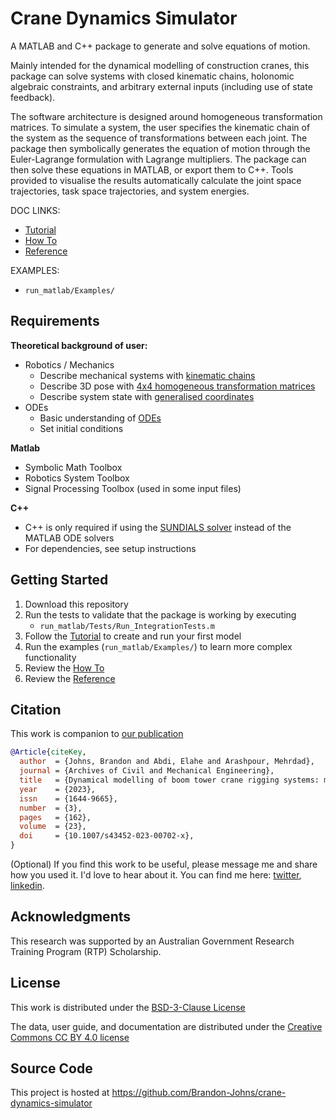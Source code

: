 # Crane Dynamics Simulator
A MATLAB and C++ package to generate and solve equations of motion.

Mainly intended for the dynamical modelling of construction cranes, this package can solve systems with closed kinematic chains, holonomic algebraic constraints, and arbitrary external inputs (including use of state feedback).

The software architecture is designed around homogeneous transformation matrices. To simulate a system, the user specifies the kinematic chain of the system as the sequence of transformations between each joint. The package then symbolically generates the equation of motion through the Euler-Lagrange formulation with Lagrange multipliers. The package can then solve these equations in MATLAB, or export them to C++. Tools provided to visualise the results automatically calculate the joint space trajectories, task space trajectories, and system energies.

DOC LINKS:
- [Tutorial](./README-Tutorial.md)
- [How To](./README-HowTo.md)
- [Reference](./README-Reference.md)

EXAMPLES:
- `run_matlab/Examples/`


## Requirements
**Theoretical background of user:**
- Robotics / Mechanics
    - Describe mechanical systems with [kinematic chains](https://en.wikipedia.org/wiki/Kinematic_chain)
    - Describe 3D pose with [4x4 homogeneous transformation matrices](https://robotacademy.net.au/masterclass/3d-geometry/?lesson=102)
    - Describe system state with [generalised coordinates](https://en.wikipedia.org/wiki/Generalized_coordinates)
- ODEs
    - Basic understanding of [ODEs](https://en.wikipedia.org/wiki/Ordinary_differential_equation)
    - Set initial conditions

**Matlab**
- Symbolic Math Toolbox
- Robotics System Toolbox
- Signal Processing Toolbox (used in some input files)

**C++**
- C++ is only required if using the [SUNDIALS solver](https://computing.llnl.gov/projects/sundials) instead of the MATLAB ODE solvers
- For dependencies, see setup instructions


## Getting Started
1. Download this repository
2. Run the tests to validate that the package is working by executing
    - `run_matlab/Tests/Run_IntegrationTests.m`
3. Follow the [Tutorial](./README-Tutorial.md) to create and run your first model
4. Run the examples (`run_matlab/Examples/`) to learn more complex functionality
5. Review the [How To](./README-HowTo.md)
6. Review the [Reference](./README-Reference.md)


## Citation
This work is companion to [our publication](https://doi.org/10.1007/s43452-023-00702-x)
```bibtex
@Article{citeKey,
  author  = {Johns, Brandon and Abdi, Elahe and Arashpour, Mehrdad},
  journal = {Archives of Civil and Mechanical Engineering},
  title   = {Dynamical modelling of boom tower crane rigging systems: model selection for construction},
  year    = {2023},
  issn    = {1644-9665},
  number  = {3},
  pages   = {162},
  volume  = {23},
  doi     = {10.1007/s43452-023-00702-x},
}
```

(Optional) If you find this work to be useful, please message me and share how you used it. I'd love to hear about it. 
You can find me here: [twitter](https://twitter.com/BrandonJohns96), [linkedin](https://www.linkedin.com/in/brandon-johns-6bab7815a).


## Acknowledgments
This research was supported by an Australian Government Research Training Program (RTP) Scholarship.


## License
This work is distributed under the [BSD-3-Clause License](./LICENSE.txt)

The data, user guide, and documentation are distributed under the [Creative Commons CC BY 4.0 license](https://creativecommons.org/licenses/by/4.0/)


## Source Code
This project is hosted at https://github.com/Brandon-Johns/crane-dynamics-simulator

